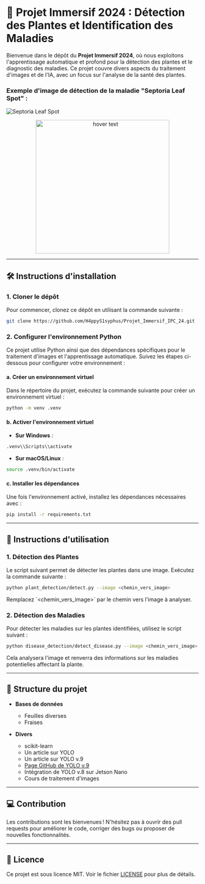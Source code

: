 # 🌿 Projet Immersif 2024 : Détection des Plantes et Identification des Maladies

Bienvenue dans le dépôt du **Projet Immersif 2024**, où nous exploitons l'apprentissage automatique et profond pour la détection des plantes et le diagnostic des maladies. Ce projet couvre divers aspects du traitement d'images et de l'IA, avec un focus sur l'analyse de la santé des plantes.

### Exemple d'image de détection de la maladie "Septoria Leaf Spot" :

![Septoria Leaf Spot](images/image.png)

<p align="center">
  <img src='images/image.png' width="350" title="hover text">
</p>

---

## 🛠️ Instructions d'installation

### 1. Cloner le dépôt

Pour commencer, clonez ce dépôt en utilisant la commande suivante :

```bash
git clone https://github.com/H4ppyS1syphus/Projet_Immersif_IPC_24.git
```

### 2. Configurer l'environnement Python

Ce projet utilise Python ainsi que des dépendances spécifiques pour le traitement d'images et l'apprentissage automatique. Suivez les étapes ci-dessous pour configurer votre environnement :

#### a. Créer un environnement virtuel

Dans le répertoire du projet, exécutez la commande suivante pour créer un environnement virtuel :

```bash
python -m venv .venv
```

#### b. Activer l'environnement virtuel

- **Sur Windows** :

```bash
.venv\\Scripts\\activate
```

- **Sur macOS/Linux** :

```bash
source .venv/bin/activate
```

#### c. Installer les dépendances

Une fois l'environnement activé, installez les dépendances nécessaires avec :

```bash
pip install -r requirements.txt
```

---

## 🚀 Instructions d'utilisation

### 1. Détection des Plantes

Le script suivant permet de détecter les plantes dans une image. Exécutez la commande suivante :

```bash
python plant_detection/detect.py --image <chemin_vers_image>
```

Remplacez \`<chemin_vers_image>\` par le chemin vers l'image à analyser.

### 2. Détection des Maladies

Pour détecter les maladies sur les plantes identifiées, utilisez le script suivant :

```bash
python disease_detection/detect_disease.py --image <chemin_vers_image>
```

Cela analysera l'image et renverra des informations sur les maladies potentielles affectant la plante.

---

## 📂 Structure du projet

- **Bases de données**
  - Feuilles diverses
  - Fraises

- **Divers**
  - scikit-learn
  - Un article sur YOLO
  - Un article sur YOLO v.9
  - [Page GitHub de YOLO v.9](https://github.com/ultralytics/yolov9)
  - Intégration de YOLO v.8 sur Jetson Nano
  - Cours de traitement d'images

---

## 💻 Contribution

Les contributions sont les bienvenues ! N'hésitez pas à ouvrir des pull requests pour améliorer le code, corriger des bugs ou proposer de nouvelles fonctionnalités.

---

## 📝 Licence

Ce projet est sous licence MIT. Voir le fichier [LICENSE](LICENSE) pour plus de détails.
